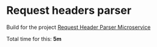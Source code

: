 # Request headers parser

Build for the project
[Request Header Parser Microservice](https://www.freecodecamp.org/learn/apis-and-microservices/apis-and-microservices-projects/request-header-parser-microservice)

Total time for this: **5m**
